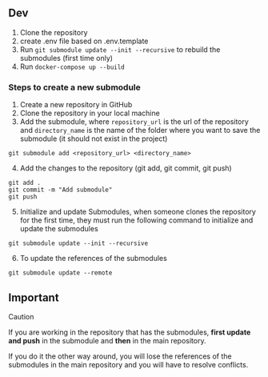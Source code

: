 ## Dev

1. Clone the repository
2. create .env file based on .env.template
3. Run `git submodule update --init --recursive` to rebuild the submodules (first time only)
4. Run `docker-compose up --build`
  

### Steps to create a new submodule


1. Create a new repository in GitHub
2. Clone the repository in your local machine
3. Add the submodule, where `repository_url` is the url of the repository and `directory_name` is the name of the folder where you want to save the submodule (it should not exist in the project)
```
git submodule add <repository_url> <directory_name>
```

4. Add the changes to the repository (git add, git commit, git push)
```
git add .
git commit -m "Add submodule"
git push
```

5. Initialize and update Submodules, when someone clones the repository for the first time, they must run the following command to initialize and update the submodules
```
git submodule update --init --recursive
```

6. To update the references of the submodules
```
git submodule update --remote
```


## Important

> [!CAUTION] 
> If you are working in the repository that has the submodules, **first update and push** in the submodule and **then** in the main repository.
> 
> If you do it the other way around, you will lose the references of the submodules in the main repository and you will have to resolve conflicts.

